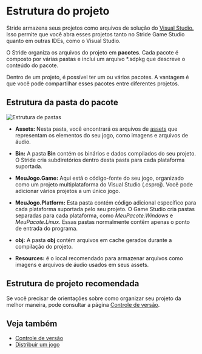 # Estrutura do projeto

Stride armazena seus projetos como arquivos de solução do [Visual Studio.](https://msdn.microsoft.com/en-us/library/bb165951.aspx?f=255&MSPPError=-2147217396) Isso permite que você abra esses projetos tanto no Stride Game Studio quanto em outras IDEs, como o Visual Studio.

O Stride organiza os arquivos do projeto em **pacotes**. Cada pacote é composto por várias pastas e inclui um arquivo *.sdpkg que descreve o conteúdo do pacote.

Dentro de um projeto, é possível ter um ou vários pacotes.  A vantagem é que você pode compartilhar esses pacotes entre diferentes projetos.

## Estrutura da pasta do pacote

![Estrutura de pastas](media/folder-structure.png)

* **Assets:** Nesta pasta, você encontrará os arquivos de [assets](../game-studio/assets.md) que representam os elementos do seu jogo, como imagens e arquivos de áudio.

* **Bin:** A pasta **Bin** contém os binários e dados compilados do seu projeto. O Stride cria subdiretórios dentro desta pasta para cada plataforma suportada.

* **MeuJogo.Game:** Aqui está o código-fonte do seu jogo, organizado como um projeto multiplataforma do Visual Studio (.csproj). Você pode adicionar vários projetos a um único jogo.

* **MeuJogo.Platform:** Esta pasta contém código adicional específico para cada plataforma suportada pelo seu projeto.  O Game Studio cria pastas separadas para cada plataforma, como *MeuPacote.Windows* e *MeuPacote.Linux*. Essas pastas normalmente contêm apenas o ponto de entrada do programa.

* **obj:**  A pasta **obj** contém arquivos em cache  gerados durante a compilação do projeto.

* **Resources:** é o local recomendado para armazenar arquivos como imagens e arquivos de áudio usados em seus assets.

## Estrutura de projeto recomendada

Se você precisar de orientações sobre como organizar seu projeto da melhor maneira, pode consultar a página [Controle de versão](version-control.md).

## Veja também

* [Controle de versão](version-control.md)
* [Distribuir um jogo](distribute-a-game.md)
